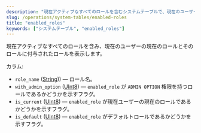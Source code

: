 ```yaml
---
description: "現在アクティブなすべてのロールを含むシステムテーブルで、現在のユーザーの現在のロールと現在のロールの付与されたロールを含みます。"
slug: /operations/system-tables/enabled-roles
title: "enabled_roles"
keywords: ["システムテーブル", "enabled_roles"]
---
```


現在アクティブなすべてのロールを含み、現在のユーザーの現在のロールとそのロールに付与されたロールを表示します。

カラム:

- `role_name` ([String](../../sql-reference/data-types/string.md))) — ロール名。
- `with_admin_option` ([UInt8](../../sql-reference/data-types/int-uint.md#uint-ranges)) — `enabled_role` が `ADMIN OPTION` 権限を持つロールであるかどうかを示すフラグ。
- `is_current` ([UInt8](../../sql-reference/data-types/int-uint.md#uint-ranges)) — `enabled_role` が現在ユーザーの現在のロールであるかどうかを示すフラグ。
- `is_default` ([UInt8](../../sql-reference/data-types/int-uint.md#uint-ranges)) — `enabled_role` がデフォルトロールであるかどうかを示すフラグ。
